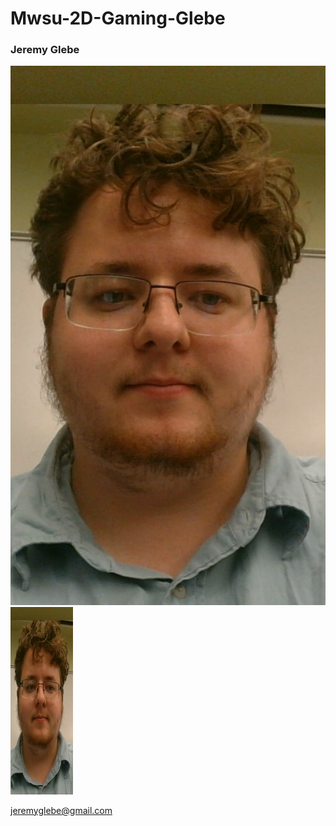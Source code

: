 # Mwsu-2D-Gaming-Glebe

### Jeremy Glebe

![Something wrong?](./jglebe.jpg)
<img src="./jglebe.jpg" alt="Something wrong?" width="100" height="300">

jeremyglebe@gmail.com
